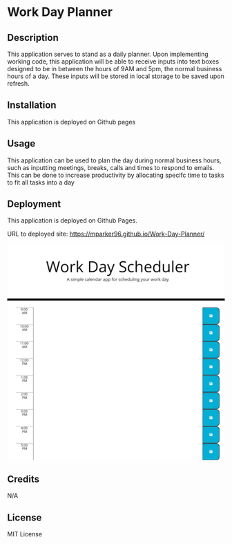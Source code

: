 # Work Day Planner

## Description
This application serves to stand as a daily planner. Upon implementing working code, this application will be able to receive inputs into text boxes designed to be in between the hours of 9AM and 5pm, the normal business hours of a day. These inputs will be stored in local storage to be saved upon refresh.

## Installation
This application is deployed on Github pages

## Usage
This application can be used to plan the day during normal business hours, such as inputting meetings, breaks, calls and times to respond to emails. 
This can be done to increase productivity by allocating specifc time to tasks to fit all tasks into a day

## Deployment
This application is deployed on Github Pages.

URL to deployed site: https://mparker96.github.io/Work-Day-Planner/



 ![My Image](./assets/images/Work-Day-Planner.png)



## Credits
N/A

## License
MIT License